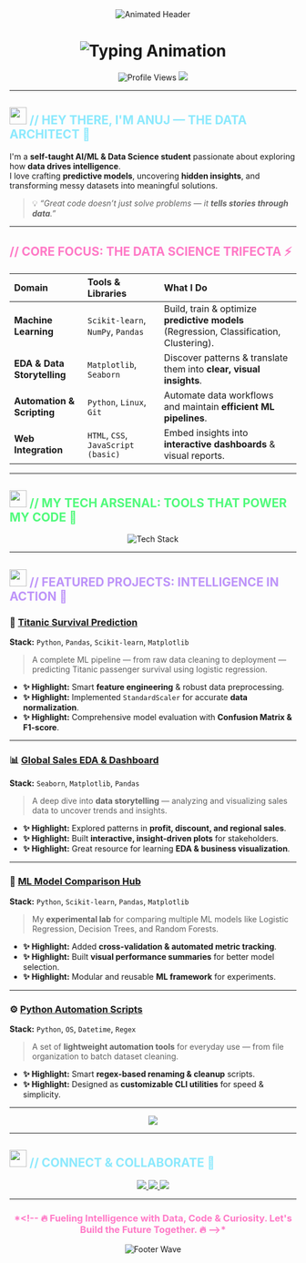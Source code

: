 <div align="center">
  <img src="https://capsule-render.vercel.app/api?type=waving&color=gradient&height=200&section=header&text=ANUJ%20KUMAR%20THAKUR&fontSize=50&fontColor=F8F8F2&animation=fadeIn&fontAlignY=38&desc=Data%20Scientist%20|%20ML%20Enthusiast%20|%20AI%20Student&descAlignY=60" alt="Animated Header" />
</div>

<h1 align="center">
  <img src="https://readme-typing-svg.herokuapp.com?font=Fira+Code&weight=600&size=30&pause=1000&color=50FA7B&center=true&vCenter=true&width=700&lines=I+Build+Intelligence+Through+Code;Turning+Raw+Data+into+Smart+Decisions;AI+|+Machine+Learning+|+Data+Science" alt="Typing Animation" />
</h1>

<p align="center">
  <img src="https://komarev.com/ghpvc/?username=AnujThakur-ai&color=FF79C6&label=VISITORS&style=for-the-badge" alt="Profile Views"/>
  <a href="https://github.com/AnujThakur-ai?tab=followers"><img src="https://img.shields.io/github/followers/AnujThakur-ai?style=for-the-badge&label=FOLLOW+ME&color=50FA7B"></a>
</p>

---

## <img src="https://raw.githubusercontent.com/Shahriar-Shamim/Shahriar-Shamim/main/icons/about.gif" width="30"/> **<span style="color:#8BE9FD;">// HEY THERE, I'M ANUJ — THE DATA ARCHITECT 🚀</span>**

I'm a **self-taught AI/ML & Data Science student** passionate about exploring how **data drives intelligence**.  
I love crafting **predictive models**, uncovering **hidden insights**, and transforming messy datasets into meaningful solutions.  

> 💡 *“Great code doesn’t just solve problems — it **tells stories through data**.”*

---

## <span style="color:#FF79C6;">// CORE FOCUS: THE DATA SCIENCE TRIFECTA ⚡</span>

| Domain | Tools & Libraries | What I Do |
| :------ | :---------------- | :--------- |
| **Machine Learning** | `Scikit-learn`, `NumPy`, `Pandas` | Build, train & optimize **predictive models** (Regression, Classification, Clustering). |
| **EDA & Data Storytelling** | `Matplotlib`, `Seaborn` | Discover patterns & translate them into **clear, visual insights**. |
| **Automation & Scripting** | `Python`, `Linux`, `Git` | Automate data workflows and maintain **efficient ML pipelines**. |
| **Web Integration** | `HTML`, `CSS`, `JavaScript (basic)` | Embed insights into **interactive dashboards** & visual reports. |

---

## <img src="https://raw.githubusercontent.com/Shahriar-Shamim/Shahriar-Shamim/main/icons/skills.gif" width="30"/> <span style="color:#50FA7B;">// MY TECH ARSENAL: TOOLS THAT POWER MY CODE 🧠</span>

<p align="center">
  <img src="https://skillicons.dev/icons?i=python,numpy,pandas,sklearn,matplotlib,seaborn,git,github,vscode,jupyter,linux,html,css,js" alt="Tech Stack" />
</p>

---

## <img src="https://raw.githubusercontent.com/Shahriar-Shamim/Shahriar-Shamim/main/icons/github.gif" width="30"/> <span style="color:#BD93F9;">// FEATURED PROJECTS: INTELLIGENCE IN ACTION 💼</span>

### 🧠 **[Titanic Survival Prediction](https://github.com/AnujThakur-ai/Titanic-Survival-ML)**
**Stack:** `Python`, `Pandas`, `Scikit-learn`, `Matplotlib`  
> A complete ML pipeline — from raw data cleaning to deployment — predicting Titanic passenger survival using logistic regression.

- **✨ Highlight:** Smart **feature engineering** & robust data preprocessing.  
- **✨ Highlight:** Implemented `StandardScaler` for accurate **data normalization**.  
- **✨ Highlight:** Comprehensive model evaluation with **Confusion Matrix & F1-score**.

---

### 📊 **[Global Sales EDA & Dashboard](https://github.com/AnujThakur-ai/Global-Sales-EDA)**
**Stack:** `Seaborn`, `Matplotlib`, `Pandas`  
> A deep dive into **data storytelling** — analyzing and visualizing sales data to uncover trends and insights.

- **✨ Highlight:** Explored patterns in **profit, discount, and regional sales**.  
- **✨ Highlight:** Built **interactive, insight-driven plots** for stakeholders.  
- **✨ Highlight:** Great resource for learning **EDA & business visualization**.

---

### 🤖 **[ML Model Comparison Hub](https://github.com/AnujThakur-ai/Model-Comparison)**
**Stack:** `Python`, `Scikit-learn`, `Pandas`, `Matplotlib`  
> My **experimental lab** for comparing multiple ML models like Logistic Regression, Decision Trees, and Random Forests.

- **✨ Highlight:** Added **cross-validation & automated metric tracking**.  
- **✨ Highlight:** Built **visual performance summaries** for better model selection.  
- **✨ Highlight:** Modular and reusable **ML framework** for experiments.

---

### ⚙️ **[Python Automation Scripts](https://github.com/AnujThakur-ai/Python-Automation)**
**Stack:** `Python`, `OS`, `Datetime`, `Regex`  
> A set of **lightweight automation tools** for everyday use — from file organization to batch dataset cleaning.

- **✨ Highlight:** Smart **regex-based renaming & cleanup** scripts.  
- **✨ Highlight:** Designed as **customizable CLI utilities** for speed & simplicity.  

---

<p align="center">
  <a href="https://github.com/AnujThakur-ai?tab=repositories">
    <img src="https://img.shields.io/badge/🔍%20EXPLORE_ALL_PROJECTS-BD93F9?style=for-the-badge&logo=github&logoColor=black" />
  </a>
</p>

---

## <img src="https://raw.githubusercontent.com/Shahriar-Shamim/Shahriar-Shamim/main/icons/connect.gif" width="30"/> <span style="color:#8BE9FD;">// CONNECT & COLLABORATE 🤝</span>

<p align="center">
  <a href="https://www.linkedin.com/in/anuj-kumar-thakur">
    <img src="https://img.shields.io/badge/LinkedIn-0A66C2?style=for-the-badge&logo=linkedin&logoColor=white">
  </a>
  <a href="mailto:anujkumart34@gmail.com">
    <img src="https://img.shields.io/badge/Gmail-EA4335?style=for-the-badge&logo=gmail&logoColor=white">
  </a>
  <a href="https://www.instagram.com/anuj_kuma_r_1">
    <img src="https://img.shields.io/badge/Instagram-DD2A7B?style=for-the-badge&logo=instagram&logoColor=white">
  </a>
</p>

---

<h3 align="center" style="color:#FF79C6;">
  *&lt;!-- 🔥 Fueling Intelligence with Data, Code & Curiosity. Let's Build the Future Together. 🔥 --&gt;*
</h3>

<p align="center">
  <img src="https://capsule-render.vercel.app/api?type=waving&color=gradient&height=120&section=footer&reversal=true" alt="Footer Wave"/>
</p>
